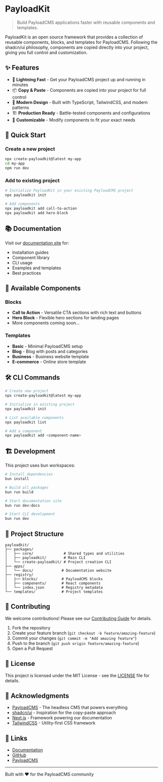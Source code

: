 # PayloadKit

> Build PayloadCMS applications faster with reusable components and templates.

PayloadKit is an open source framework that provides a collection of reusable components, blocks, and templates for PayloadCMS. Following the shadcn/ui philosophy, components are copied directly into your project, giving you full control and customization.

## ✨ Features

- 🚀 **Lightning Fast** - Get your PayloadCMS project up and running in minutes
- 📦 **Copy & Paste** - Components are copied into your project for full control
- 🎨 **Modern Design** - Built with TypeScript, TailwindCSS, and modern patterns
- 🏗️ **Production Ready** - Battle-tested components and configurations
- 🔧 **Customizable** - Modify components to fit your exact needs

## 🚀 Quick Start

### Create a new project

```bash
npx create-payloadkit@latest my-app
cd my-app
npm run dev
```

### Add to existing project

```bash
# Initialize PayloadKit in your existing PayloadCMS project
npx payloadkit init

# Add components
npx payloadkit add call-to-action
npx payloadkit add hero-block
```

## 📚 Documentation

Visit our [documentation site](https://payloadkit.dev) for:

- Installation guides
- Component library
- CLI usage
- Examples and templates
- Best practices

## 🧩 Available Components

### Blocks
- **Call to Action** - Versatile CTA sections with rich text and buttons
- **Hero Block** - Flexible hero sections for landing pages
- More components coming soon...

### Templates
- **Basic** - Minimal PayloadCMS setup
- **Blog** - Blog with posts and categories
- **Business** - Business website template
- **E-commerce** - Online store template

## 🛠️ CLI Commands

```bash
# Create new project
npx create-payloadkit@latest my-app

# Initialize in existing project
npx payloadkit init

# List available components
npx payloadkit list

# Add a component
npx payloadkit add <component-name>
```

## 🏗️ Development

This project uses bun workspaces:

```bash
# Install dependencies
bun install

# Build all packages
bun run build

# Start documentation site
bun run dev:docs

# Start CLI development
bun run dev
```

## 📁 Project Structure

```
payloadkit/
├── packages/
│   ├── core/              # Shared types and utilities
│   ├── payloadkit/        # Main CLI
│   └── create-payloadkit/ # Project creation CLI
├── apps/
│   └── docs/             # Documentation website
├── registry/
│   ├── blocks/           # PayloadCMS blocks
│   ├── components/       # React components
│   └── index.json        # Registry metadata
└── templates/            # Project templates
```

## 🤝 Contributing

We welcome contributions! Please see our [Contributing Guide](CONTRIBUTING.md) for details.

1. Fork the repository
2. Create your feature branch (`git checkout -b feature/amazing-feature`)
3. Commit your changes (`git commit -m "Add amazing feature"`)
4. Push to the branch (`git push origin feature/amazing-feature`)
5. Open a Pull Request

## 📄 License

This project is licensed under the MIT License - see the [LICENSE](LICENSE) file for details.

## 🙏 Acknowledgments

- [PayloadCMS](https://payloadcms.com) - The headless CMS that powers everything
- [shadcn/ui](https://ui.shadcn.com) - Inspiration for the copy-paste approach
- [Next.js](https://nextjs.org) - Framework powering our documentation
- [TailwindCSS](https://tailwindcss.com) - Utility-first CSS framework

## 🔗 Links

- [Documentation](https://payloadkit.dev)
- [GitHub](https://github.com/j-corral/payloadkit)
- [PayloadCMS](https://payloadcms.com)

---

Built with ❤️ for the PayloadCMS community
